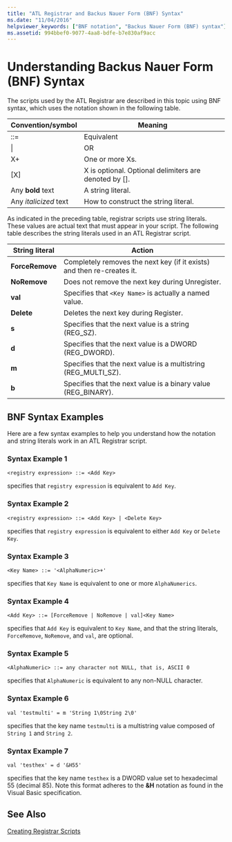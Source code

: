 ```yaml
---
title: "ATL Registrar and Backus Nauer Form (BNF) Syntax"
ms.date: "11/04/2016"
helpviewer_keywords: ["BNF notation", "Backus Nauer Form (BNF) syntax"]
ms.assetid: 994bbef0-9077-4aa8-bdfe-b7e830af9acc
---
```

# Understanding Backus Nauer Form (BNF) Syntax

The scripts used by the ATL Registrar are described in this topic using BNF syntax, which uses the notation shown in the following table.

|Convention/symbol|Meaning|
|------------------------|-------------|
|::=|Equivalent|
|&#124;|OR|
|X+|One or more Xs.|
|[X]|X is optional. Optional delimiters are denoted by \[].|
|Any **bold** text|A string literal.|
|Any *italicized* text|How to construct the string literal.|

As indicated in the preceding table, registrar scripts use string literals. These values are actual text that must appear in your script. The following table describes the string literals used in an ATL Registrar script.

|String literal|Action|
|--------------------|------------|
|**ForceRemove**|Completely removes the next key (if it exists) and then re-creates it.|
|**NoRemove**|Does not remove the next key during Unregister.|
|**val**|Specifies that `<Key Name>` is actually a named value.|
|**Delete**|Deletes the next key during Register.|
|**s**|Specifies that the next value is a string (REG_SZ).|
|**d**|Specifies that the next value is a DWORD (REG_DWORD).|
|**m**|Specifies that the next value is a multistring (REG_MULTI_SZ).|
|**b**|Specifies that the next value is a binary value (REG_BINARY).|

## BNF Syntax Examples

Here are a few syntax examples to help you understand how the notation and string literals work in an ATL Registrar script.

### Syntax Example 1

```
<registry expression> ::= <Add Key>
```

specifies that `registry expression` is equivalent to `Add Key`.

### Syntax Example 2

```
<registry expression> ::= <Add Key> | <Delete Key>
```

specifies that `registry expression` is equivalent to either `Add Key` or `Delete Key`.

### Syntax Example 3

```
<Key Name> ::= '<AlphaNumeric>+'
```

specifies that `Key Name` is equivalent to one or more `AlphaNumerics`.

### Syntax Example 4

```
<Add Key> ::= [ForceRemove | NoRemove | val]<Key Name>
```

specifies that `Add Key` is equivalent to `Key Name`, and that the string literals, `ForceRemove`, `NoRemove`, and `val`, are optional.

### Syntax Example 5

```
<AlphaNumeric> ::= any character not NULL, that is, ASCII 0
```

specifies that `AlphaNumeric` is equivalent to any non-NULL character.

### Syntax Example 6

```
val 'testmulti' = m 'String 1\0String 2\0'
```

specifies that the key name `testmulti` is a multistring value composed of `String 1` and `String 2`.

### Syntax Example 7

```
val 'testhex' = d '&H55'
```

specifies that the key name `testhex` is a DWORD value set to hexadecimal 55 (decimal 85). Note this format adheres to the **&H** notation as found in the Visual Basic specification.

## See Also

[Creating Registrar Scripts](../atl/creating-registrar-scripts.md)

